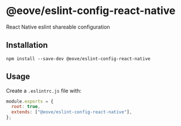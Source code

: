 # @eove/eslint-config-react-native

React Native eslint shareable configuration

## Installation

```
npm install --save-dev @eove/eslint-config-react-native
```

## Usage

Create a `.eslintrc.js` file with:

```js
module.exports = {
  root: true,
  extends: ["@eove/eslint-config-react-native"],
};
```
